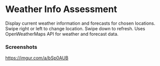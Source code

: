# Weather Info Assessment

Display current weather information and forecasts for chosen locations.
Swipe right or left to change location.
Swipe down to refresh.
Uses OpenWeatherMaps API for weather and forecast data.

### Screenshots
https://imgur.com/a/bSp0AUB
